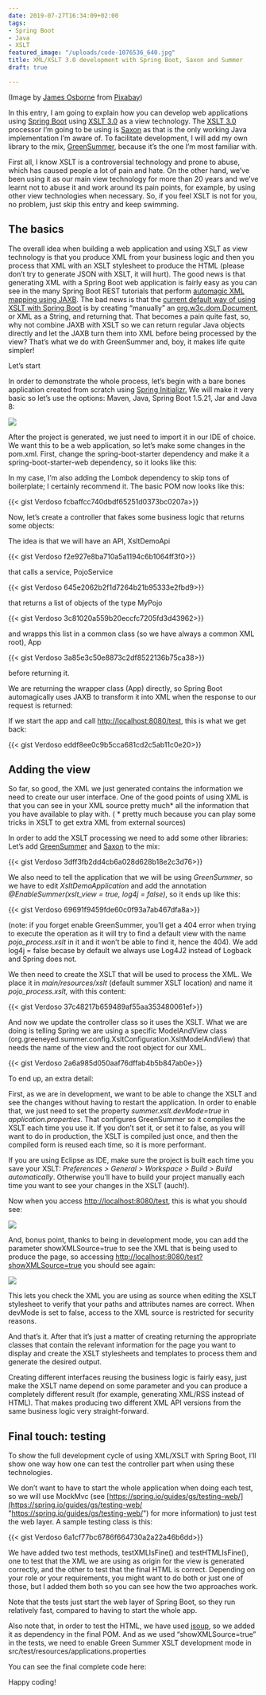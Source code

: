 ```yaml
---
date: 2019-07-27T16:34:09+02:00
tags:
- Spring Boot
- Java
- XSLT
featured_image: "/uploads/code-1076536_640.jpg"
title: XML/XSLT 3.0 development with Spring Boot, Saxon and Summer
draft: true

---
```

(Image by [James Osborne](https://pixabay.com/users/jamesmarkosborne-1640589/?utm_source=link-attribution&utm_medium=referral&utm_campaign=image&utm_content=1076536)  from [Pixabay](https://pixabay.com/?utm_source=link-attribution&utm_medium=referral&utm_campaign=image&utm_content=1076536))

In this entry, I am going to explain how you can develop web applications using [Spring Boot](https://spring.io/projects/spring-boot) using [XSLT 3.0](https://www.w3.org/TR/xslt-30/) as a view technology. The [XSLT 3.0](https://www.w3.org/TR/xslt-30/) processor I’m going to be using is [Saxon](http://saxon.sourceforge.net/) as that is the only working Java implementation I’m aware of. To facilitate development, I will add my own library to the mix, [GreenSummer](https://github.com/Verdoso/GreenSummer/), because it’s the one I’m most familiar with.

First all, I know XSLT is a controversial technology and prone to abuse, which has caused people a lot of pain and hate. On the other hand, we’ve been using it as our main view technology for more than 20 years and we’ve learnt not to abuse it and work around its pain points, for example, by using other view technologies when necessary. So, if you feel XSLT is not for you, no problem, just skip this entry and keep swimming.

## The basics

The overall idea when building a web application and using XSLT as view technology is that you produce XML from your business logic and then you process that XML with an XSLT stylesheet to produce the HTML (please don’t try to generate JSON with XSLT, it will hurt). The good news is that generating XML with a Spring Boot web application is fairly easy as you can see in the many Spring Boot REST tutorials that perform [automagic XML mapping using JAXB](https://docs.spring.io/spring/docs/current/spring-framework-reference/data-access.html#oxm). The bad news is that the [current default way of using XSLT with Spring Boot](https://docs.spring.io/spring/docs/current/spring-framework-reference/web.html#mvc-view-xslt) is by creating “manually” an [org.w3c.dom.Document](https://docs.oracle.com/javase/8/docs/api/org/w3c/dom/Document.html), or XML as a String, and returning that. That becomes a pain quite fast, so, why not combine JAXB with XSLT so we can return regular Java objects directly and let the JAXB turn them into XML before being processed by the view? That’s what we do with GreenSummer and, boy, it makes life quite simpler!

Let’s start

In order to demonstrate the whole process, let’s begin with a bare bones application created from scratch using [Spring Initializr.](https://start.spring.io/) We will make it very basic so let’s use the options: Maven, Java, Spring Boot 1.5.21, Jar and Java 8:

![](/uploads/Spring-Init.PNG)

After the project is generated, we just need to import it in our IDE of choice. We want this to be a web application, so let’s make some changes in the pom.xml. First, change the spring-boot-starter dependency and make it a spring-boot-starter-web dependency, so it looks like this:

In my case, I’m also adding the Lombok dependency to skip tons of boilerplate; I certainly recommend it. The basic POM now looks like this:

{{< gist Verdoso fcbaffcc740dbdf65251d0373bc0207a>}}

Now, let’s create a controller that fakes some business logic that returns some objects:

The idea is that we will have an API, XsltDemoApi

{{< gist Verdoso f2e927e8ba710a5a1194c6b1064ff3f0>}}

that calls a service, PojoService

{{< gist Verdoso 645e2062b2f1d7264b21b95333e2fbd9>}}

that returns a list of objects of the type MyPojo

{{< gist Verdoso 3c81020a559b20eccfc7205fd3d43962>}}

and wrapps this list in a common class (so we have always a common XML root), App

{{< gist Verdoso 3a85e3c50e8873c2df8522136b75ca38>}}

before returning it.

We are returning the wrapper class (App) directly, so Spring Boot automagically uses JAXB to transform it into XML when the response to our request is returned:

If we start the app and call [http://localhost:8080/test](http://localhost:8080/test), this is what we get back:

{{< gist Verdoso eddf8ee0c9b5cca681cd2c5ab11c0e20>}}

## Adding the view

So far, so good, the XML we just generated contains the information we need to create our user interface. One of the good points of using XML is that you can see in your XML source pretty much* all the information that you have available to play with. ( * pretty much because you can play some tricks in XSLT to get extra XML from external sources)

In order to add the XSLT processing we need to add some other libraries: Let’s add [GreenSummer](https://github.com/Verdoso/GreenSummer/) and [Saxon](http://saxon.sourceforge.net/) to the mix:

{{< gist Verdoso 3dff3fb2dd4cb6a028d628b18e2c3d76>}}

We also need to tell the application that we will be using _GreenSummer_, so we have to edit _XsltDemoApplication_ and add the annotation _@EnableSummer(xslt_view = true, log4j = false)_, so it ends up like this:

{{< gist Verdoso 69691f9459fde60c0f93a7ab467dfa8a>}}

(note: if you forget enable GreenSummer, you’ll get a 404 error when trying to execute the operation as it will try to find a default view with the name _pojo_process.xslt_ in it and it won’t be able to find it, hence the 404). We add log4j = false becase by default we always use Log4J2 instead of Logback and Spring does not.

We then need to create the XSLT that will be used to process the XML. We place it in _main/resources/xslt_ (default summer XSLT location) and name it _pojo_process.xslt,_ with this content:

{{< gist Verdoso 37c48217b659489af55aa353480061ef>}}

And now we update the controller class so it uses the XSLT. What we are doing is telling Spring we are using a specific ModelAndView class (org.greeneyed.summer.config.XsltConfiguration.XsltModelAndView) that needs the name of the view and the root object for our XML.

{{< gist Verdoso 2a6a985d050aaf76dffab4b5b847ab0e>}}

To end up, an extra detail:

First, as we are in development, we want to be able to change the XSLT and see the changes without having to restart the application. In order to enable that, we just need to set the property _summer.xslt.devMode=true_ in _application.properties_. That configures GreenSummer so it compiles the XSLT each time you use it. If you don’t set it, or set it to false, as you will want to do in production, the XSLT is compiled just once, and then the compiled form is reused each time, so it is more performant.

If you are using Eclipse as IDE, make sure the project is built each time you save your XSLT: _Preferences > General > Workspace > Build > Build automatically_. Otherwise you’ll have to build your project manually each time you want to see your changes in the XSLT (auch!).

Now when you access [http://localhost:8080/test](http://localhost:8080/test), this is what you should see:

![](/uploads/HTML_test.PNG)

And, bonus point, thanks to being in development mode, you can add the parameter showXMLSource=true to see the XML that is being used to produce the page, so accessing [http://localhost:8080/test?showXMLSource=true](http://localhost:8080/test?showXMLSource=true) you should see again:

![](/uploads/showXMLSource.PNG)

This lets you check the XML you are using as source when editing the XSLT stylesheet to verify that your paths and attributes names are correct. When devMode is set to false, access to the XML source is restricted for security reasons.

And that’s it. After that it’s just a matter of creating returning the appropriate classes that contain the relevant information for the page you want to display and create the XSLT stylesheets and templates to process them and generate the desired output.

Creating different interfaces reusing the business logic is fairly easy, just make the XSLT name depend on some parameter and you can produce a completely different result (for example, generating XML/RSS instead of HTML). That makes producing two different XML API versions from the same business logic very straight-forward.

## Final touch: testing

To show the full development cycle of using XML/XSLT with Spring Boot, I’ll show one way how one can test the controller part when using these technologies.

We don’t want to have to start the whole application when doing each test, so we will use MockMvc (see [https://spring.io/guides/gs/testing-web/](https://spring.io/guides/gs/testing-web/ "https://spring.io/guides/gs/testing-web/") for more information) to just test the web layer. A sample testing class is this:

{{< gist Verdoso 6a1cf77bc6786f664730a2a22a46b6dd>}}

We have added two test methods, testXMLIsFine() and testHTMLIsFine(), one to test that the XML we are using as origin for the view is generated correctly, and the other to test that the final HTML is correct. Depending on your role or your requirements, you might want to do both or just one of those, but I added them both so you can see how the two approaches work.

Note that the tests just start the web layer of Spring Boot, so they run relatively fast, compared to having to start the whole app.

Also note that, in order to test the HTML, we have used [jsoup](https://jsoup.org/), so we added it as dependency in the final POM. And as we used “showXMLSource=true” in the tests, we need to enable Green Summer XSLT development mode in src/test/resources/applications.properties

You can see the final complete code here:

Happy coding!
